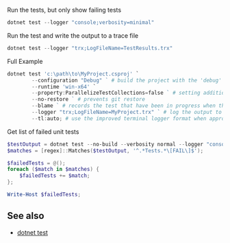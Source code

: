 Run the tests, but only show failing tests
```powershell
dotnet test --logger "console;verbosity=minimal"
```

Run the test and write the output to a trace file
```powershell
dotnet test --logger "trx;LogFileName=TestResults.trx"
```

Full Example
```powershell
dotnet test 'c:\path\to\MyProject.csproj' `
		--configuration "Debug" ` # build the project with the 'debug' build target
		--runtime 'win-x64' `
		--property:ParallelizeTestCollections=false ` # setting additional properties
		--no-restore ` # prevents git restore
		--blame ` # records the test that have been in progress when the test host crashes
		--logger "trx;LogFileName=MyProject.trx" ` # log the output to a trace file for later analysis
		--tl:auto; # use the improved terminal logger format when appropriate
```

Get list of failed unit tests
```powershell
$testOutput = dotnet test --no-build --verbosity normal --logger "console;verbosity=minimal";
$matches = [regex]::Matches($testOutput, '^.*Tests.*\[FAIL\]$');

$failedTests = @();
foreach ($match in $matches) {
	$failedTests += $match;
};

Write-Host $failedTests;
```

## See also

- [dotnet test](https://learn.microsoft.com/en-us/dotnet/core/tools/dotnet-test)

